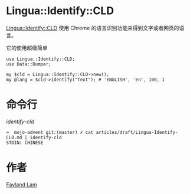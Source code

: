Lingua::Identify::CLD
======

[Lingua::Identify::CLD](https://metacpan.org/pod/Lingua::Identify::CLD) 使用 Chrome 的语言识别功能来得到文字或者网页的语言。

它的使用超级简单

```
use Lingua::Identify::CLD;
use Data::Dumper;

my $cld = Lingua::Identify::CLD->new();
my @lang = $cld->identify("Text"); # 'ENGLISH', 'en', 100, 1
```

命令行
=======

*identify-cld*

```
➜  mojo-advent git:(master) ✗ cat articles/draft/Lingua-Identify-CLD.md | identify-cld
STDIN: CHINESE
```

作者
=======
[Fayland Lam](http://fayland.me/)
